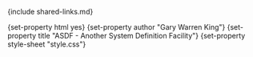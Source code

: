 {include shared-links.md}

{set-property html yes}
{set-property author "Gary Warren King"}
{set-property title "ASDF - Another System Definition Facility"}
{set-property style-sheet "style.css"}

  [user-guide]: user-guide.html
  [Overview]: overview.html
  [FAQ]: faq.html


 [asdf.lisp]: http://common-lisp.net/project/asdf